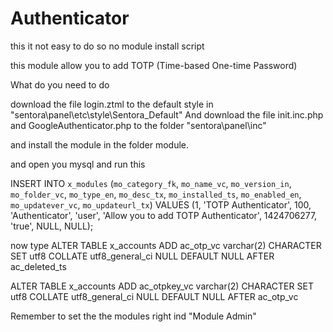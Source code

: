 # Authenticator
this it not easy to do so no module install script

this module allow you to add TOTP (Time-based One-time Password)

What do you need to do 

download the file login.ztml to the default style in "sentora\panel\etc\style\Sentora_Default\"
And download the file init.inc.php and GoogleAuthenticator.php to the folder "sentora\panel\inc\"

and install the module in the folder module. 

and open you mysql and run this 

INSERT INTO `x_modules` (`mo_category_fk`, `mo_name_vc`, `mo_version_in`, `mo_folder_vc`, `mo_type_en`, `mo_desc_tx`, `mo_installed_ts`, `mo_enabled_en`, `mo_updatever_vc`, `mo_updateurl_tx`) VALUES (1, 'TOTP Authenticator', 100, 'Authenticator', 'user', 'Allow you to add TOTP Authenticator', 1424706277, 'true', NULL, NULL);

now type 
ALTER TABLE x_accounts ADD ac_otp_vc varchar(2) CHARACTER SET utf8 COLLATE utf8_general_ci NULL DEFAULT NULL AFTER ac_deleted_ts

ALTER TABLE x_accounts ADD ac_otpkey_vc varchar(2) CHARACTER SET utf8 COLLATE utf8_general_ci NULL DEFAULT NULL AFTER ac_otp_vc


Remember to set the the modules right ind "Module Admin"
